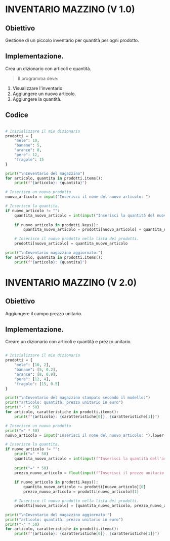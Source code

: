 # INVENTARIO MAZZINO (V 1.0)
## Obiettivo

Gestione di un piccolo inventario per quantità per ogni prodotto.

## Implementazione.

Crea un dizionario con articoli e quantità.
> Il programma deve:
1. Visualizzare l'inventario
2. Aggiungere un nuovo articolo.
3. Aggiungere la quantità.

## Codice 
```python 

# Inizializzare il mio dizionario 
prodotti = {
    "mele": 10,
    "banane": 5,
    "arance": 8,
    "pere": 12,
    "fragole": 15
}

print("\nInventario del magazzino")
for articolo, quantita in prodotti.items():
    print(f"{articolo}: {quantita}")

# Inserisco un nuovo prodotto
nuovo_articolo = input("Inserisci il nome del nuovo articolo: ")

# Inserisco la quantita.
if nuovo_articolo != "":
    quantita_nuovo_articolo = int(input("Inserisci la quantità del nuovo articolo: "))
    
    if nuovo_articolo in prodotti.keys():
        quantita_nuovo_articolo = prodotti[nuovo_articolo] + quantita_nuovo_articolo

    # Inserisco il nuovo prodotto nella lista dei prodotti.
    prodotti[nuovo_articolo] = quantita_nuovo_articolo

print("\nInventario magazzino aggiornato:")
for articolo, quantita in prodotti.items():
    print(f"{articolo}: {quantita}")

```
# INVENTARIO MAZZINO (V 2.0)
## Obiettivo

Aggiungere il campo prezzo unitario.

## Implementazione.
Creare un dizionario con articoli e quantità e prezzo unitario.
```python 

# Inizializzare il mio dizionario 
prodotti = {
    "mele": [10, 2],
    "banane": [5, 0.2],
    "arance": [8, 0.9],
    "pere": [12, 4],
    "fragole": [15, 0.5]
}

print("\nInventario del magazzino stampato secondo il modello:")
print("articolo: quantità, prezzo unitario in euro")
print("-" * 50)
for articolo, caratteristiche in prodotti.items():
    print(f"{articolo}: {caratteristiche[0]}, {caratteristiche[1]}")

# Inserisco un nuovo prodotto
print("=" * 50)
nuovo_articolo = input("Inserisci il nome del nuovo articolo: ").lower()

# Inserisco la quantita.
if nuovo_articolo != "":
    print("=" * 50)
    quantita_nuovo_articolo = int(input(f"Inserisci la quantità dell'articolo  '{nuovo_articolo}' inseriro: "))
    
    print("=" * 50)
    prezzo_nuovo_articolo = float(input(f"Inserisci il prezzo unitario dell'articolo '{nuovo_articolo}' inserito: "))
    
    if nuovo_articolo in prodotti.keys():
        quantita_nuovo_articolo += prodotti[nuovo_articolo][0]  
        prezzo_nuovo_articolo = prodotti[nuovo_articolo][1]

    # Inserisco il nuovo prodotto nella lista dei prodotti.
    prodotti[nuovo_articolo] = [quantita_nuovo_articolo, prezzo_nuovo_articolo]

print("\nInventario del magazzino aggiornato:")
print("articolo: quantità, prezzo unitario in euro")
print("-" * 50)  
for articolo, caratteristiche in prodotti.items():
    print(f"{articolo}: {caratteristiche[0]}, {caratteristiche[1]}")

```